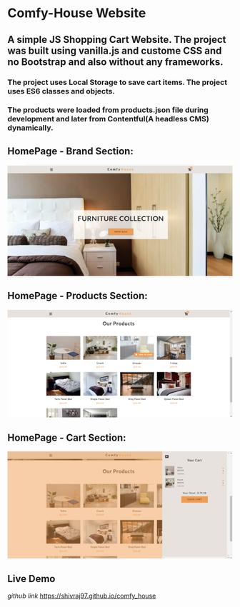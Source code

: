 # Comfy-House Website
## A simple JS Shopping Cart Website. The project was built using vanilla.js and custome CSS and no Bootstrap and also without any frameworks.
### The project uses Local Storage to save cart items. The project uses ES6 classes and objects.
### The products were loaded from products.json file during development and later from Contentful(A headless CMS) dynamically.

## HomePage - Brand Section: 
![FrontEnd](screens/homePage.png "ComfyHouse Website")

## HomePage - Products Section: 
![FrontEnd](screens/homePage2.png "ComfyHouse Website")

## HomePage - Cart Section: 
![FrontEnd](screens/homePage3.png "ComfyHouse Website")

## Live Demo
_github link_  https://shivraj97.github.io/comfy_house


